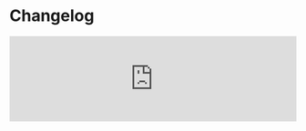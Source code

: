 # Changelog <a href="https://www.eblasoft.com.tr/espocrm-extension-page/espocrm-date-pro-field" target="_blank" id="ext-version" data-id="63690e82c41e10396"></a>

<iframe width="100%" scrolling="yes" frameborder="0" class="changelog" src="https://crm.eblasoft.com.tr/?entryPoint=changeLog&exId=63690e82c41e10396" allowfullscreen></iframe>


